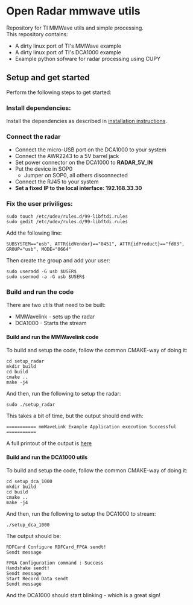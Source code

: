 # Open Radar mmwave utils

Repository for TI MMWave utils and simple processing.  
This repository contains:
* A dirty linux port of TI's MMWave example
* A dirty linux port of TI's DCA1000 example
* Example python sofware for radar processing using CUPY

## Setup and get started
Perform the following steps to get started:
### Install dependencies:
Install the dependencies as described in [installation instructions](./docs/install.md).  
### Connect the radar
* Connect the micro-USB port on the DCA1000 to your system
* Connect the AWR2243 to a 5V barrel jack
* Set power connector on the DCA1000 to **RADAR_5V_IN**
* Put the device in SOP0
  * Jumper on SOP0, all others disconnected
* Connect the RJ45 to your system
* **Set a fixed IP to the local interface: 192.168.33.30**


### Fix the user priviliges:
```
sudo touch /etc/udev/rules.d/99-libftdi.rules 
sudo gedit /etc/udev/rules.d/99-libftdi.rules 
```
Add the following line:
```
SUBSYSTEM=="usb", ATTR{idVendor}=="0451", ATTR{idProduct}=="fd03", GROUP="usb", MODE="0664"
```
Then create the group and add your user:
```
sudo useradd -G usb $USER$
sudo usermod -a -G usb $USER$
```
### Build and run the code
There are two utils that need to be built:
* MMWavelink - sets up the radar
* DCA1000 - Starts the stream
  
#### Build and run the MMWavelink code
To build and setup the code, follow the common CMAKE-way of doing it:
```
cd setup_radar  
mkdir build
cd build
cmake ..
make -j4
```
And then, run the following to setup the radar:
```
sudo ./setup_radar
```
This takes a bit of time, but the output should end with:
```
=========== mmWaveLink Example Application execution Successful ===========
```
A full printout of the output is [here](./docs/mmwavelink_setup.md)

#### Build and run the DCA1000 utils
To build and setup the code, follow the common CMAKE-way of doing it:
```
cd setup_dca_1000  
mkdir build
cd build
cmake ..
make -j4
```

And then, run the following to setup the DCA1000 to stream:
```
./setup_dca_1000
```
The output should be:
```
RDFCard Configure RDFCard_FPGA sendt!
Sendt message

FPGA Configuration command : Success
Handshake sendt!
Sendt message
Start Record Data sendt
Sendt message
```
And the DCA1000 should start blinking - which is a great sign!
